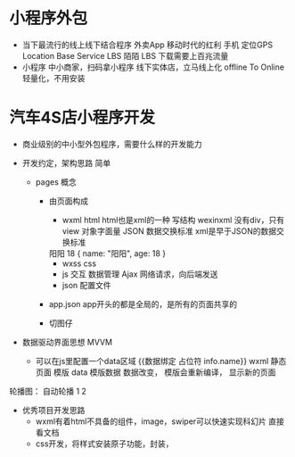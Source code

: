 # 小程序外包

- 当下最流行的线上线下结合程序
    外卖App 移动时代的红利 手机 定位GPS Location Base Service LBS
    陌陌 LBS
    下载需要上百兆流量
- 小程序 中小商家，扫码拿小程序 线下实体店，立马线上化
    offline To Online 轻量化，不用安装

# 汽车4S店小程序开发
- 商业级别的中小型外包程序，需要什么样的开发能力
- 开发约定，架构思路  简单
    - pages 概念
        - 由页面构成
            - wxml  html    html也是xml的一种 写结构 wexinxml 没有div，只有view
            对象字面量 JSON 数据交换标准
            xml是早于JSON的数据交换标准
            <reviewer>
                <name>阳阳</name>
                <age>18</age>
            </reviewer>
            {
                name: "阳阳",
                age: 18
            }

            - wxss  css
            - js    交互 数据管理  Ajax  网络请求，向后端发送
            - json  配置文件
        - app.json
            app开头的都是全局的，是所有的页面共享的
        - 切图仔

- 数据驱动界面思想 MVVM
    - 可以在js里配置一个data区域
        {{数据绑定 占位符 info.name}}
        wxml 静态页面 模版
        data 模版数据
        数据改变， 模版会重新编译， 显示新的页面

轮播图：
        <swiper autoplay="{{true}}" interval="{{1000}}">自动轮播
  <swiper-item>1</swiper-item>
  <swiper-item>2</swiper-item>
        </swiper>

- 优秀项目开发思路
    - wxml有着html不具备的组件，image，swiper可以快速实现科幻片
        直接看文档
    - css开发，将样式安装原子功能，封装，
    
